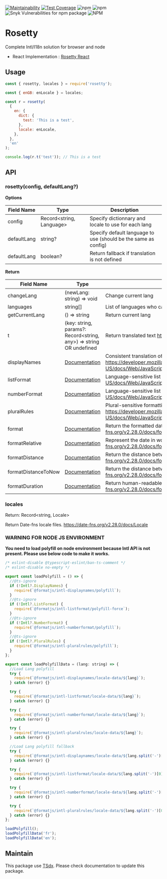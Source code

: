 [![Maintainability](https://api.codeclimate.com/v1/badges/1ff0c28615640d86e758/maintainability)](https://codeclimate.com/github/flexper/rosetty/maintainability) [![Test Coverage](https://api.codeclimate.com/v1/badges/1ff0c28615640d86e758/test_coverage)](https://codeclimate.com/github/flexper/rosetty/test_coverage) ![npm](https://img.shields.io/npm/v/rosetty) ![npm](https://img.shields.io/npm/dm/rosetty) ![Snyk Vulnerabilities for npm package](https://img.shields.io/snyk/vulnerabilities/npm/rosetty) ![NPM](https://img.shields.io/npm/l/rosetty)

# Rosetty

Complete Intl/I18n solution for browser and node

- React Implementation : [Rosetty React](https://github.com/flexper/rosetty-react)

## Usage

```js
const { rosetty, locales } = require('rosetty');

const { enGB: enLocale } = locales;

const r = rosetty(
  {
    en: {
      dict: {
        test: 'This is a test',
      },
      locale: enLocale,
    },
  },
  'en'
);

console.log(r.t('test')); // This is a test
```

## API

### rosetty(config, defaultLang?)

**Options**

| Field Name  | Type                     | Description                                                    |
| ----------- | ------------------------ | -------------------------------------------------------------- |
| config      | Record<string, Language> | Specify dictionnary and locale to use for each lang            |
| defaultLang | string?                  | Specify default language to use (should be the same as config) |
| defaultLang | boolean?                 | Return fallback if translation is not defined                  |

**Return**

| Field Name          | Type                                                                                                                             | Description                                                                                                                                                                           |
| ------------------- | -------------------------------------------------------------------------------------------------------------------------------- | ------------------------------------------------------------------------------------------------------------------------------------------------------------------------------------- |
| changeLang          | (newLang: string) => void                                                                                                        | Change current lang                                                                                                                                                                   |
| languages           | string[]                                                                                                                         | List of languages who can be selected                                                                                                                                                 |
| getCurrentLang      | () => string                                                                                                                     | Return current lang                                                                                                                                                                   |
| t                   | (key: string, params?: Record<string, any>) => string OR undefined                                                               | Return translated text <https://github.com/lukeed/rosetta#rosettatkey-params-lang>                                                                                                    |
| displayNames        | [Documentation](https://developer.mozilla.org/en-US/docs/Web/JavaScript/Reference/Global_Objects/Intl/DisplayNames/DisplayNames) | Consistent translation of language, region and script display names <https://developer.mozilla.org/en-US/docs/Web/JavaScript/Reference/Global_Objects/Intl/DisplayNames/DisplayNames> |
| listFormat          | [Documentation](https://developer.mozilla.org/en-US/docs/Web/JavaScript/Reference/Global_Objects/Intl/ListFormat/ListFormat)     | Language-sensitive list formatting <https://developer.mozilla.org/en-US/docs/Web/JavaScript/Reference/Global_Objects/Intl/ListFormat/ListFormat>                                      |
| numberFormat        | [Documentation](https://developer.mozilla.org/en-US/docs/Web/JavaScript/Reference/Global_Objects/Intl/NumberFormat/NumberFormat) | Language-sensitive list formatting <https://developer.mozilla.org/en-US/docs/Web/JavaScript/Reference/Global_Objects/Intl/NumberFormat/NumberFormat>                                  |
| pluralRules         | [Documentation](https://developer.mozilla.org/en-US/docs/Web/JavaScript/Reference/Global_Objects/Intl/PluralRules/PluralRules)   | Plural-sensitive formatting and plural-related language rules <https://developer.mozilla.org/en-US/docs/Web/JavaScript/Reference/Global_Objects/Intl/PluralRules/PluralRules>         |
| format              | [Documentation](https://date-fns.org/v2.28.0/docs/format)                                                                        | Return the formatted date string in the given format <https://date-fns.org/v2.28.0/docs/format>                                                                                       |
| formatRelative      | [Documentation](https://date-fns.org/v2.28.0/docs/formatRelative)                                                                | Represent the date in words relative to the given base date. <https://date-fns.org/v2.28.0/docs/formatRelative>                                                                       |
| formatDistance      | [Documentation](https://date-fns.org/v2.28.0/docs/formatDistance)                                                                | Return the distance between the given dates in words. <https://date-fns.org/v2.28.0/docs/formatDistance>                                                                              |
| formatDistanceToNow | [Documentation](https://date-fns.org/v2.28.0/docs/formatDistanceToNow)                                                           | Return the distance between the given date and now in words. <https://date-fns.org/v2.28.0/docs/formatDistanceToNow>                                                                  |
| formatDuration      | [Documentation](https://date-fns.org/v2.28.0/docs/formatDuration)                                                                | Return human-readable duration string i.e. "9 months 2 days" <https://date-fns.org/v2.28.0/docs/formatDuration>                                                                       |

### locales

Return: Record<string, Locale>

Return Date-fns locale files. <https://date-fns.org/v2.28.0/docs/Locale>

### WARNING FOR NODE JS ENVIRONMENT

**You need to load polyfill on node environment because Intl API is not present. Please use below code to make it works.**

```js
/* eslint-disable @typescript-eslint/ban-ts-comment */
/* eslint-disable no-empty */

export const loadPolyfill = () => {
  //@ts-ignore
  if (!Intl?.DisplayNames) {
    require(`@formatjs/intl-displaynames/polyfill`);
  }
  //@ts-ignore
  if (!Intl?.ListFormat) {
    require(`@formatjs/intl-listformat/polyfill-force`);
  }
  //@ts-ignore
  if (!Intl?.NumberFormat) {
    require(`@formatjs/intl-numberformat/polyfill`);
  }
  //@ts-ignore
  if (!Intl?.PluralRules) {
    require(`@formatjs/intl-pluralrules/polyfill`);
  }
};

export const loadPolyfillData = (lang: string) => {
  //Load Lang polyfill
  try {
    require(`@formatjs/intl-displaynames/locale-data/${lang}`);
  } catch (error) {}

  try {
    require(`@formatjs/intl-listformat/locale-data/${lang}`);
  } catch (error) {}

  try {
    require(`@formatjs/intl-numberformat/locale-data/${lang}`);
  } catch (error) {}

  try {
    require(`@formatjs/intl-pluralrules/locale-data/${lang}`);
  } catch (error) {}

  //Load Lang polyfill fallback
  try {
    require(`@formatjs/intl-displaynames/locale-data/${lang.split('-')[0]}`);
  } catch (error) {}

  try {
    require(`@formatjs/intl-listformat/locale-data/${lang.split('-')[0]}`);
  } catch (error) {}

  try {
    require(`@formatjs/intl-numberformat/locale-data/${lang.split('-')[0]}`);
  } catch (error) {}

  try {
    require(`@formatjs/intl-pluralrules/locale-data/${lang.split('-')[0]}`);
  } catch (error) {}
};

loadPolyfill();
loadPolyfillData('fr');
loadPolyfillData('en');

```

## Maintain

This package use [TSdx](https://github.com/jaredpalmer/tsdx). Please check documentation to update this package.

